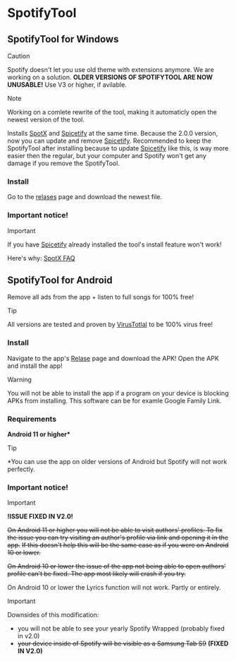 # SpotifyTool

## SpotifyTool for Windows
> [!CAUTION]
> Spotify doesn't let you use old theme with extensions anymore. We are working on a solution.
>  **OLDER VERSIONS OF SPOTIFYTOOL ARE NOW UNUSABLE!** Use V3 or higher, if avilable.

> [!NOTE]  
> Working on a comlete rewrite of the tool, making it automaticly open the newest version of the tool.

Installs [SpotX](https://github.com/SpotX-Official/SpotX) and [Spicetify](https://spicetify.app/) at the same time.
Because the 2.0.0 version, now you can update and remove [Spicetify](https://spicetify.app/).
Recommended to keep the SpotifyTool after installing because to update [Spicetify](https://spicetify.app/) like this, is way more easier then the regular, but your computer and Spotify won't get any damage if you remove the SpotifyTool.

### Install
Go to the [relases](https://github.com/Balint2201/SpotifyTool/releases/) page and download the newest file.

### Important notice!
> [!IMPORTANT]
> If you have [Spicetify](https://spicetify.app/) already installed the tool's install feature won't work!
> 
> Here's why: [SpotX FAQ](https://telegra.ph/SpotX-FAQ-09-19)

## SpotifyTool for Android
Remove all ads from the app + listen to full songs for 100% free!
> [!TIP]
> All versions are tested and proven by [VirusTotlal](https://virustotal.com/) to be 100% virus free!

### Install
Navigate to the app's [Relase](https://github.com/Balint2201/SpotifyTool/releases/tag/Android-v.2.0.0) page and download the APK!
Open the APK and install the app!

> [!WARNING]  
> You will not be able to install the app if a program on your device is blocking APKs from installing. This software can be for examle Google Family Link.

### Requirements
**Android 11 or higher\***
> [!TIP]
> *You can use the app on older versions of Android but Spotify will not work perfectly.

### Important notice!
> [!IMPORTANT]
> **!ISSUE FIXED IN V2.0!**
> 
> ~~On Android 11 or higher you will not be able to visit authors' profiles. To fix the issue you can try visiting an author's profile via link and opening it in the app.~~
> ~~If this doesn't help this will be the same case as if you were on Android 10 or lower.~~
> 
> ~~On Android 10 or lower the issue of the app not being able to open authors' profile can't be fixed. The app most likely will crash if you try.~~
>
> On Android 10 or lower the Lyrics function will not work. Partly or entirely.

> [!IMPORTANT]
> Downsides of this modification:
> - you will not be able to see your yearly Spotify Wrapped (probably fixed in v2.0)
> - ~~your device inside of Spotify will be visible as a Samsung Tab S9~~ **(FIXED IN V2.0)**
